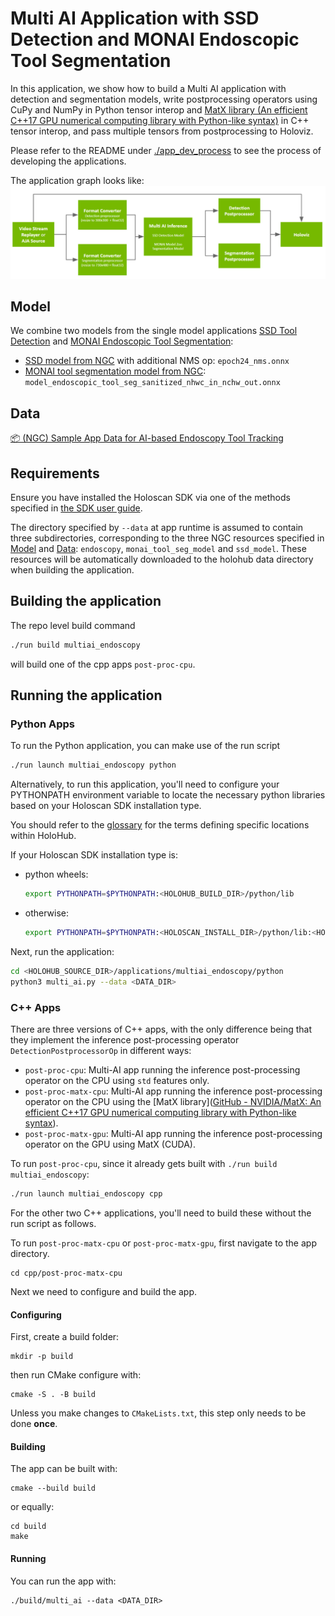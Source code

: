 # Multi AI Application with SSD Detection and MONAI Endoscopic Tool Segmentation 
In this application, we show how to build a Multi AI application with detection and segmentation models, write postprocessing operators using CuPy and NumPy in Python tensor interop and [MatX library (An efficient C++17 GPU numerical computing library with Python-like syntax)](https://github.com/NVIDIA/MatX) in C++ tensor interop, and pass multiple tensors from postprocessing to Holoviz.

Please refer to the README under [./app_dev_process](./app_dev_process/README.md) to see the process of developing the applications.

The application graph looks like:
![](./images/multiai_endoscopy_app_graph.png)

## Model
We combine two models from the single model applications [SSD Tool Detection](https://github.com/nvidia-holoscan/holohub/tree/main/applications/ssd_detection_endoscopy_tools) and [MONAI Endoscopic Tool Segmentation](https://github.com/nvidia-holoscan/holohub/tree/main/applications/monai_endoscopic_tool_seg):

 - [SSD model from NGC](https://catalog.ngc.nvidia.com/orgs/nvidia/teams/clara-holoscan/resources/ssd_surgical_tool_detection_model) with additional NMS op: `epoch24_nms.onnx`
 - [MONAI tool segmentation model from NGC](https://catalog.ngc.nvidia.com/orgs/nvidia/teams/clara-holoscan/resources/monai_endoscopic_tool_segmentation_model): `model_endoscopic_tool_seg_sanitized_nhwc_in_nchw_out.onnx`
## Data
[📦️ (NGC) Sample App Data for AI-based Endoscopy Tool Tracking](https://catalog.ngc.nvidia.com/orgs/nvidia/teams/clara-holoscan/resources/holoscan_endoscopy_sample_data)

## Requirements
Ensure you have installed the Holoscan SDK via one of the methods specified in [the SDK user guide](https://docs.nvidia.com/clara-holoscan/sdk-user-guide/sdk_installation.html#development-software-stack).

The directory specified by `--data` at app runtime is assumed to contain three subdirectories, corresponding to the three NGC resources specified in [Model](#model) and [Data](#data): `endoscopy`, `monai_tool_seg_model` and `ssd_model`.  These resources will be automatically downloaded to the holohub data directory when building the application.

## Building the application

The repo level build command 
```sh
./run build multiai_endoscopy
```
will build one of the cpp apps `post-proc-cpu`. 


## Running the application
### Python Apps
To run the Python application, you can make use of the run script
```sh
./run launch multiai_endoscopy python
```
Alternatively, to run this application, you'll need to configure your PYTHONPATH environment variable to locate the
necessary python libraries based on your Holoscan SDK installation type.

You should refer to the [glossary](../../README.md#Glossary) for the terms defining specific locations within HoloHub.

If your Holoscan SDK installation type is:

* python wheels:

  ```bash
  export PYTHONPATH=$PYTHONPATH:<HOLOHUB_BUILD_DIR>/python/lib
  ```

* otherwise:

  ```bash
  export PYTHONPATH=$PYTHONPATH:<HOLOSCAN_INSTALL_DIR>/python/lib:<HOLOHUB_BUILD_DIR>/python/lib
  ```
Next, run the application:
```sh
cd <HOLOHUB_SOURCE_DIR>/applications/multiai_endoscopy/python
python3 multi_ai.py --data <DATA_DIR>
```

### C++ Apps

There are three versions of C++ apps, with the only difference being that they implement the inference post-processing operator `DetectionPostprocessorOp` in different ways:

- `post-proc-cpu`: Multi-AI app running the inference post-processing operator on the CPU using `std` features only.
- `post-proc-matx-cpu`: Multi-AI app running the inference post-processing operator on the CPU using the [MatX library]([GitHub - NVIDIA/MatX: An efficient C++17 GPU numerical computing library with Python-like syntax](https://github.com/NVIDIA/MatX)).
- `post-proc-matx-gpu`: Multi-AI app running  the inference post-processing operator on the GPU using MatX (CUDA).

To run `post-proc-cpu`, since it already gets built with `./run build multiai_endoscopy`:
```sh
./run launch multiai_endoscopy cpp
```

For the other two C++ applications, you'll need to build these without the run script as follows.

To run `post-proc-matx-cpu` or `post-proc-matx-gpu`, first navigate to the app directory.

```shell
cd cpp/post-proc-matx-cpu
```

Next we need to configure and build the app.

#### Configuring

First, create a build folder:

```shell
mkdir -p build
```

then run CMake configure with:

```shell
cmake -S . -B build
```

Unless you make changes to `CMakeLists.txt`, this step only needs to be done **once**.

#### Building

The app can be built with:

```shell
cmake --build build
```

or equally:

```shell
cd build
make
```

#### Running

You can run the app with:

```shell
./build/multi_ai --data <DATA_DIR>
```
